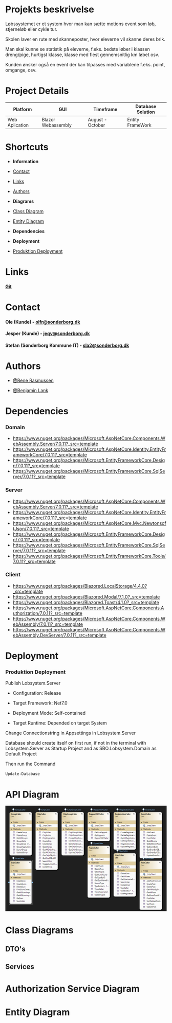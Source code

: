   

# Projekts beskrivelse

Løbssystemet er et system hvor man kan sætte motions event som løb, stjerneløb eller cykle tur.

Skolen laver en rute med skanneposter, hvor eleverne vil skanne deres brik.

Man skal kunne se statistik på eleverne, f.eks. bedste løber i klassen dreng/pige, hurtigst klasse, klasse med flest gennemsnitlig km løbet osv.

Kunden ønsker også en event der kan tilpasses med variablene f.eks. point, omgange, osv.

  
  
 # Project Details
| Platform       | GUI         | Timeframe | Database Solution                   |
|----------------|-------------|-----------|-------------------------------------|
| Web Aplication | Blazor Webassembly | August - October    | Entity FrameWork |

  
  
  

# Shortcuts

* **Information**

* [Contact](#Contact)

* [Links](#Links)

* [Authors](#Authors)

* **Diagrams**

* [Class Diagram](#Class_Diagram)

* [Entity Diagram](#Entity_Diagram)

* **Dependencies**
* **Deployment**
* [Produktion Deployment](#Produktion_Deployment)
  

# Links
#### [Git](#https://git.pcsyd.dk/rene069g/lobsystemv2)
# Contact
#### Ole (Kunde) - olfr@sonderborg.dk

#### Jesper (Kunde) - jeqv@sonderborg.dk

#### Stefan (Sønderborg Kommune IT) - sla2@sonderborg.dk
# Authors

- [@Rene Rasmussen](https://www.github.com/rene069)

- [@Benjamin Lank](https://www.github.com/StarkillerBB)

# Dependencies
 
### Domain

 - https://www.nuget.org/packages/Microsoft.AspNetCore.Components.WebAssembly.Server/7.0.11?_src=template
 - https://www.nuget.org/packages/Microsoft.AspNetCore.Identity.EntityFrameworkCore/7.0.11?_src=template
 - https://www.nuget.org/packages/Microsoft.EntityFrameworkCore.Design/7.0.11?_src=template
 - https://www.nuget.org/packages/Microsoft.EntityFrameworkCore.SqlServer/7.0.11?_src=template

### Server

 - https://www.nuget.org/packages/Microsoft.AspNetCore.Components.WebAssembly.Server/7.0.11?_src=template
 - https://www.nuget.org/packages/Microsoft.AspNetCore.Identity.EntityFrameworkCore/7.0.11?_src=template
 - https://www.nuget.org/packages/Microsoft.AspNetCore.Mvc.NewtonsoftJson/7.0.11?_src=template
 - https://www.nuget.org/packages/Microsoft.EntityFrameworkCore.Design/7.0.11?_src=template
 - https://www.nuget.org/packages/Microsoft.EntityFrameworkCore.SqlServer/7.0.11?_src=template
 - https://www.nuget.org/packages/Microsoft.EntityFrameworkCore.Tools/7.0.11?_src=template

### Client
   - https://www.nuget.org/packages/Blazored.LocalStorage/4.4.0?_src=template
 - https://www.nuget.org/packages/Blazored.Modal/7.1.0?_src=template
 - https://www.nuget.org/packages/Blazored.Toast/4.1.0?_src=template
 - https://www.nuget.org/packages/Microsoft.AspNetCore.Components.Authorization/7.0.11?_src=template
 - https://www.nuget.org/packages/Microsoft.AspNetCore.Components.WebAssembly/7.0.11?_src=template
 - https://www.nuget.org/packages/Microsoft.AspNetCore.Components.WebAssembly.DevServer/7.0.11?_src=template

# Deployment

  
### Produktion Deployment

Publish Lobsystem.Server

* Configuration: Release

* Target Framework: Net7.0

* Deployment Mode: Self-contained

* Target Runtime: Depended on target System

Change Connectionstring in Appsettings in Lobsystem.Server

Database should create itself on first run, if not in the terminal with Lobsystem.Server as Startup Project and as SBO.Lobsystem.Domain as Default Project

Then run the Command 

    Update-Database


# API Diagram
![cry](./ReadmePictures/APICaller_Diagram.png)

# Class Diagrams

## DTO's  

## Services

# Authorization Service Diagram

# Entity Diagram

